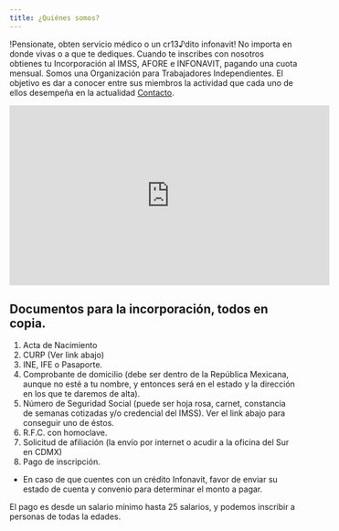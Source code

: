 ```yaml
---
title: ¿Quiénes somos?
---
```

!Pensionate, obten servicio médico o un cr13♪dito infonavit! No importa en donde vivas o a que te dediques.
Cuando te inscribes con nosotros obtienes tu Incorporación al IMSS, AFORE e INFONAVIT, pagando una cuota mensual. Somos una Organización para Trabajadores Independientes. El objetivo es dar a conocer entre sus miembros la actividad que cada uno de ellos desempeña en la actualidad [Contacto](2018/03/contacto.html).


<iframe width="560" height="315" src="https://www.youtube.com/embed/ijkAO70GNP0?rel=0&amp;showinfo=0" frameborder="0" allow="autoplay; encrypted-media" allowfullscreen></iframe>

## Documentos para la incorporación, todos en copia.

1.	Acta de Nacimiento
2.	CURP (Ver link abajo)
3.	INE, IFE o Pasaporte. 
4.	Comprobante de domicilio (debe ser dentro de la República Mexicana, aunque no esté a tu nombre, y entonces será en el estado y la dirección en los que te daremos de alta). 
5.	Número de Seguridad Social (puede ser hoja rosa, carnet, constancia de semanas cotizadas y/o credencial del IMSS). Ver el link abajo para conseguir uno de éstos. 
6.	R.F.C. con homoclave.
7.	 Solicitud de afiliación (la envío por internet o acudir a la oficina del Sur en CDMX)
8.	Pago de inscripción.

- En caso de que cuentes con un crédito Infonavit, favor de enviar su estado de cuenta y convenio para determinar el monto a pagar.

El pago es desde un salario mínimo hasta 25 salarios, y podemos inscribir a personas de todas la edades. 

